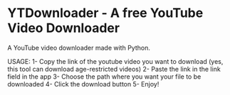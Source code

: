 # YTDownloader - A free YouTube Video Downloader
A YouTube video downloader made with Python.


USAGE:
1- Copy the link of the youtube video you want to download (yes, this tool can download age-restricted videos)
2- Paste the link in the link field in the app
3- Choose the path where you want your file to be downloaded
4- Click the download button
5- Enjoy!
